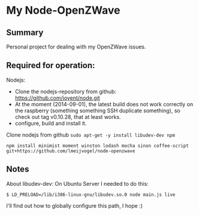 # My Node-OpenZWave

## Summary

Personal project for dealing with my OpenZWave issues.

## Required for operation:

Nodejs:
- Clone the nodejs-repository from github:
  https://github.com/joyent/node.git
- At the moment (2014-09-01), the latest build does not work
  correctly on the raspberry (something something SSH duplicate something),
  so check out tag v0.10.28, that at least works.
- configure, build and install it.

Clone nodejs from github
`sudo apt-get -y install libudev-dev npm`

`npm install minimist moment winston lodash mocha sinon coffee-script git+https://github.com/lmeijvogel/node-openzwave`

## Notes

About libudev-dev: On Ubuntu Server I needed to do this:

`$ LD_PRELOAD=/lib/i386-linux-gnu/libudev.so.0 node main.js live`

I'll find out how to globally configure this path, I hope :)
